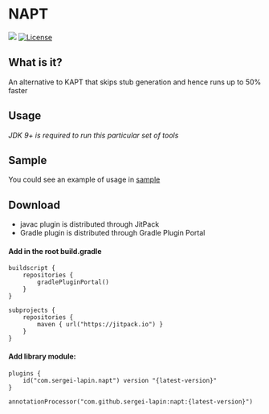 # NAPT

[![](https://jitpack.io/v/sergei-lapin/napt.svg)](https://jitpack.io/#sergei-lapin/napt)
[![License](https://img.shields.io/badge/License-MIT-yellow.svg)](https://opensource.org/licenses/MIT)

## What is it?

An alternative to KAPT that skips stub generation and hence runs up to 50% faster

## Usage

*JDK 9+ is required to run this particular set of tools*

## Sample

You could see an example of usage in [sample](https://github.com/sergei-lapin/napt/blob/main/sample/build.gradle)

## Download
- javac plugin is distributed through JitPack
- Gradle plugin is distributed through Gradle Plugin Portal

#### Add in the root build.gradle

``` Gradle
buildscript {
    repositories {
        gradlePluginPortal()
    }
}

subprojects {
    repositories {
        maven { url("https://jitpack.io") }
    }
}
```

#### Add library module:

``` Gradle
plugins {
    id("com.sergei-lapin.napt") version "{latest-version}"
}

annotationProcessor("com.github.sergei-lapin:napt:{latest-version}")
```
